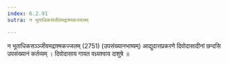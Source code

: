 ```yaml
---
index: 6.2.91
sutra: न भूताधिकसंजीवमद्राश्मकज्जलम्

---
```

न भूताधिकसञ्ञ्जीवमद्राश्मकज्जलम् (2751) (उपसंख्यानभाष्यम्) आद्युदात्तप्रकरणे दिवोदासादीनां छन्दसि उपसंख्यानं कर्तव्यम् । दिवोदासाय गायत वध्र्यश्वाय दाशुषे ॥